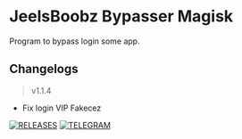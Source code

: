 # **JeelsBoobz Bypasser Magisk**
Program to bypass login some app.


## Changelogs
> v1.1.4
- Fix login VIP Fakecez


[![RELEASES](https://img.shields.io/github/downloads/JeelsBoobz/JeelsBypasser/total.svg)](https://github.com/JeelsBoobz/JeelsBypasser/releases)
[![TELEGRAM](https://img.shields.io/badge/Telegram%20-Join%20Channel%20-blue)](https://t.me/JeelsBoobz)